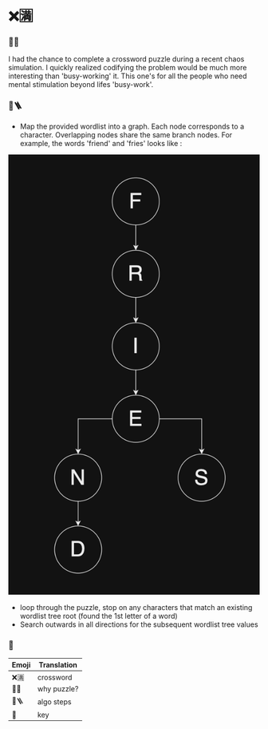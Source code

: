 # ❌🈵

### 🧩🤔

I had the chance to complete a crossword puzzle during a recent chaos simulation. I quickly realized codifying the problem would be much more interesting than 'busy-working' it. This one's for all the people who need mental stimulation beyond lifes 'busy-work'.

### 👾🪜
- Map the provided wordlist into a graph. Each node corresponds to a character. Overlapping nodes share the same branch nodes. For example, the words 'friend' and 'fries' looks like :

![Alt text](image.png)

- loop through the puzzle, stop on any characters that match an existing wordlist tree root (found the 1st letter of a word)
- Search outwards in all directions for the subsequent wordlist tree values

### 🔑

| Emoji | Translation |
|-------|-------------|
| ❌🈵    | crossword   |
| 🧩🤔    | why puzzle? |
| 👾🪜    | algo steps  |
| 🔑     | key         |
